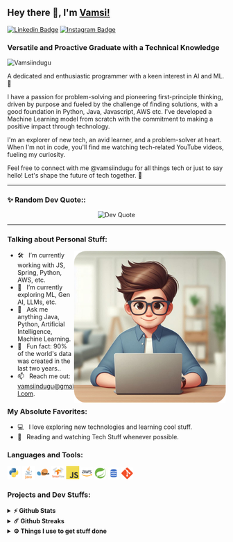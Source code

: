 ## Hey there 👋, I'm [Vamsi!](https://github.com/Vamsiindugu/)

[![Linkedin Badge](https://img.shields.io/badge/-LinkedIn-0e76a8?style=flat-square&logo=Linkedin&logoColor=white)](https://linkedin.com/in/vamsi-indugu/)
[![Instagram Badge](https://img.shields.io/badge/-Instagram-e4405f?style=flat-square&logo=Instagram&logoColor=white)](https://instagram.com/ctrl_shift_elite/)

<h3 align="left">Versatile and Proactive Graduate with a Technical Knowledge</h3>
<p align="left"> <img src="https://komarev.com/ghpvc/?username=Vamsiindugu&label=Profile%20views&color=0e75b6&style=flat" alt="Vamsiindugu" /> </p>
A dedicated and enthusiastic programmer with a keen interest in AI and ML.🚀

I have a passion for problem-solving and pioneering first-principle thinking, driven by purpose and fueled by the challenge of finding solutions, with a good foundation in Python, Java, Javascript, AWS etc. I've developed a Machine Learning model from scratch with the commitment to making a positive impact through technology.

I'm an explorer of new tech, an avid learner, and a problem-solver at heart. When I'm not in code, you'll find me watching tech-related YouTube videos, fueling my curiosity.

Feel free to connect with me @vamsiindugu for all things tech or just to say hello! Let's shape the future of tech together. 🌟

<hr>
<h3 align="left">✨ Random Dev Quote::</h3>
<p align="center">
  <img src="https://quotes-github-readme.vercel.app/api?type=horizontal&theme=dark" alt="Dev Quote" />
</p>
<hr>

### Talking about Personal Stuff:
<img align="right" height="350" width="350" alt="" src="https://github.com/Vamsiindugu/Vamsiindugu/blob/main/Gifs%20and%20Images/Coder-modified.png" />



- 🛠 &nbsp; I’m currently working with JS, Spring, Python, AWS, etc.
- 🚀 &nbsp; I’m currently exploring ML, Gen AI, LLMs, etc.
- 💬 &nbsp; Ask me anything Java, Python, Artificial Intelligence, Machine Learning.
- 👾 &nbsp; Fun fact: 90% of the world's data was created in the last two years..
- 📫 &nbsp; Reach me out: vamsiindugu@gmail.com.

### My Absolute Favorites:

- 💻 &nbsp; I love exploring new technologies and learning cool stuff.
- 📰 &nbsp; Reading and watching Tech Stuff whenever possible.


### Languages and Tools:

<code><img height="30" src="https://raw.githubusercontent.com/github/explore/80688e429a7d4ef2fca1e82350fe8e3517d3494d/topics/python/python.png" alt="python"></code>
<code><img height="30" src="https://raw.githubusercontent.com/github/explore/5b3600551e122a3277c2c5368af2ad5725ffa9a1/topics/java/java.png" alt="java"></code>
<code><img height="30" src="https://raw.githubusercontent.com/github/explore/80688e429a7d4ef2fca1e82350fe8e3517d3494d/topics/scikit-learn/scikit-learn.png" alt="scikit-learn"></code>
<code><img height="30" src="https://raw.githubusercontent.com/github/explore/80688e429a7d4ef2fca1e82350fe8e3517d3494d/topics/tensorflow/tensorflow.png" alt="tensorflow"></code>
<code><img height="30" src="https://raw.githubusercontent.com/github/explore/80688e429a7d4ef2fca1e82350fe8e3517d3494d/topics/javascript/javascript.png" alt="javascript"></code>
<code><img height="27" src="https://raw.githubusercontent.com/github/explore/80688e429a7d4ef2fca1e82350fe8e3517d3494d/topics/aws/aws.png" alt="aws"></code>
<code><img height="27" src="https://raw.githubusercontent.com/github/explore/80688e429a7d4ef2fca1e82350fe8e3517d3494d/topics/spring-boot/spring-boot.png" alt="spring-boot"></code>
<code><img height="27" src="https://raw.githubusercontent.com/github/explore/80688e429a7d4ef2fca1e82350fe8e3517d3494d/topics/sql/sql.png" alt="sql"></code>
<code><img height="27" src="https://raw.githubusercontent.com/devicons/devicon/master/icons/git/git-original.svg" alt="git"></code>


### Projects and Dev Stuffs:

<details>
  <summary><b>⚡ Github Stats</b></summary>

  <br />
  <img height="180em" src="https://github-readme-stats.vercel.app/api?username=Vamsiindugu&show_icons=true&hide_border=true&&count_private=true&include_all_commits=true" />
  <img height="180em" src="https://github-readme-stats.vercel.app/api/top-langs/?username=Vamsiindugu&exclude_repo=KNN-Image-Classification&show_icons=true&hide_border=true&layout=compact&langs_count=8"/>
</details>

<details>
  <summary><b>☄️ Github Streaks</b></summary>

  <br />
  <img height="180em" src="https://github-readme-streak-stats.herokuapp.com/?user=vamsiindugu&hide_border=true" />
</details>

<details>
  <br />
  <summary><b>⚙️ Things I use to get stuff done</b></summary>
  	<ul>
  	    <li><b>OS:</b> Windows 11</li>
	    <li><b>Laptop: </b>Asus ROG Strix G15</li>
  	    <li><b>Browser: </b> Chrome & Brave</li>
	    <li><b>Code Editor:</b> VSCode - The best editor out there</li>
	    <li><b>To Stay Updated:</b> Medium, Daily.dev and Hacker News</li>
	</ul>
</details>



